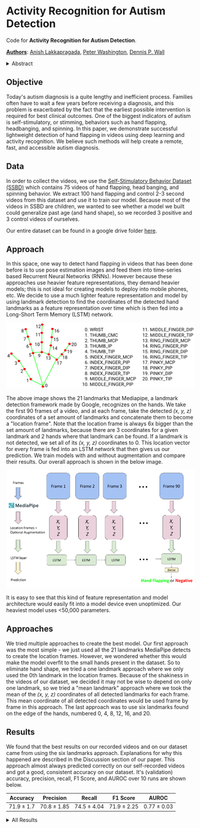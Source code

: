 <link rel = "stylesheet" type="readme.css">
<h1 id="activity-recognition-for-autism-detection">Activity Recognition for Autism Detection</h1>
<p>Code for <strong>Activity Recognition for Autism Detection</strong>.</p>
<p><strong><a href="mailto:anish.lakkapragada@gmail.com,peter100@stanford.edu,dpwall@stanford.edu">Authors</a></strong>: <a href="mailto:anish.lakkapragada@gmail.com">Anish Lakkapragada</a>, <a href="mailto:peter100@stanford.edu">Peter Washington</a>, <a href="mailto:dpwall@stanford.edu">Dennis P. Wall</a></p>
<details>
   <summary>Abstract</summary>
   insert final abstract here 
</details>
<h2 id="objective">Objective</h2>
<p>Today&#39;s autism diagnosis is a quite lengthy and inefficient process. Families often have to wait a few years before receiving a diagnosis, and this problem is exacerbated by the fact that the earliest possible intervention is required for best clinical outcomes. One of the biggest indicators of autism is self-stimulatory, or stimming, behaviors such as hand flapping, headbanging, and spinning. In this paper, we demonstrate successful lightweight detection of hand flapping in videos using deep learning and activity recognition. We believe such methods will help create a remote, fast, and accessible autism diagnosis. </p>
<h2 id="data">Data</h2>
<p>In order to collect the videos, we use the <a href="https://rolandgoecke.net/research/datasets/ssbd/">Self-Stimulatory Behavior Dataset (SSBD)</a> which contains 75 videos of hand flapping, head banging, and spinning behavior. We extract 100 hand flapping and control 2-3 second videos from this dataset and use it 
   to train our model. Because most of the videos in SSBD are children, we wanted to see whether a model we built could generalize past age (and hand shape), so we recorded 3 positive and 3 control videos of ourselves. 
</p>
<p>Our entire dataset can be found in a google drive folder <a href="https://tinyurl.com/47fya6">here</a>.</p>
<h2 id="approach">Approach</h2>
<p>In this space, one way to detect hand flapping in videos that has been done before is to use pose estimation images and feed them into time-series based 
   Recurrent Neural Networks (RNNs). However because these approaches use heavier feature representations, they demand heavier models; this is not ideal for creating models to deploy into mobile phones, etc. We decide to use a much lighter feature representation and model by using landmark detection to find the
   coordinates of the detected hand landmarks as a feature representation over time which is then fed into a Long-Short Term Memory (LSTM) network. 
</p>
<p><img src = "docs/mediapipe_landmarks.png"></p>
<p>The above image shows the 21 landmarks that Mediapipe, a landmark detection framework made by Google, recognizes on the hands. We take the first 90 frames of a video, and at each frame,  take the detected <em> (x, y, z) </em> coordinates of a set amount of landmarks and concatenate them to become a &quot;location frame&quot;. Note that the location frame is always 6x bigger than the set amount of landmarks, because there are 3 coordinates for a given landmark and 2 hands where that landmark can be found. If a landmark is not detected, we set all of its <em> (x, y, z) </em> coordinates to 0. This location vector for every frame is fed into an LSTM network that then gives us our prediction. We train models with and without augmentation and compare their results. Our overall approach is shown in the below image. </p>
<p><img src = "docs/Approach.png"></p>
<p>It is easy to see that this kind of feature representation and model architecture would easily fit into a model device even unoptimized. Our heaviest model uses &lt;50,000 parameters. </p>
<h2 id="approaches">Approaches</h2>
<p>We tried multiple approaches to create the best model. Our first approach was the most simple - we just used all the 21 landmarks MediaPipe detects to create the location frames. However, we wondered whether this would make the model overfit to the small hands present in the dataset. So to eliminate hand shape, we tried a one landmark approach where we only used the 0th landmark in the location frames. Because of the shakiness in the videos of our dataset, we decided it may not be wise to depend on only one landmark, so we tried a "mean landmark" approach where we took the mean of the <em> (x, y, z) </em> coordinates of all detected landmarks for each frame. This mean coordinate of all detected coordinates would be used frame by frame in this approach. The last approach was to use six landmarks found on the edge of the hands, numbered 0, 4, 8, 12, 16, and 20. </p>
<h2 id="results">Results</h2>
<p>We found that the best results on our recorded videos and on our dataset came from using the six landmarks approach. Explanations for why this happened are described in the Discussion section of our paper. This approach almost always predicted correctly on our self-recorded videos and got a good, consistent accuracy on our dataset. It&#39;s (validation) accuracy, precision, recall, F1 Score, and AUROC over 10 runs are shown below.</p>
<table>
   <thead>
      <tr>
         <th>Accuracy</th>
         <th>Precision</th>
         <th>Recall</th>
         <th>F1 Score</th>
         <th>AUROC</th>
      </tr>
   </thead>
   <tbody>
      <tr>
         <td>71.9 ± 1.7</td>
         <td>70.8 ± 1.85</td>
         <td>74.5 ± 4.04</td>
         <td>71.9 ± 2.25</td>
         <td>0.77 ± 0.03</td>
      </tr>
   </tbody>
</table>
<details>
   <summary> All Results </summary>
   <p> If you are interested, we show the results of all the approaches we tried (trained without augmentation) below. </p>
   <table class = "hideextra" style=display.inline-table>
      <thead>
         <tr>
            <th>Approach</th>
            <th>Classification Accuracy</th>
            <th>Precision</th>
            <th>Recall</th>
            <th>F1 Score</th>
            <th>AUROC</th>
            <th>Video Performance</th>
         </tr>
      </thead>
      <tbody>
         <tr>
            <td>All Landmarks</td>
            <td>72.4 ± 0.8</td>
            <td>69.68 ± 0.99</td>
            <td>82.92 ± 0.94</td>
            <td>75.15 ± 0.57</td>
            <td>0.75 ± 0.02</td>
            <td>🤮</td>
         </tr>
         <tr>
            <td>Mean Landmark</td>
            <td>69.8 ± 4.04</td>
            <td>69.18 ± 5.05</td>
            <td>69.78 ± 6.56</td>
            <td>67.86 ± 3.52</td>
            <td>0.75 ± 0.02</td>
            <td>😐</td>
         </tr>
         <tr>
            <span>
            <td>One Landmark</td>
            <td>73.9 ± 2.77</td>
            <td>75.29 ± 1.72</td>
            <td>73.1 ± 5.09</td>
            <td>72.6 ± 2.30</td>
            <td>0.77 ± 0.02</td>
            <td>👍</td>
            </span>
         </tr>
         <tr>
            <td>Six Landmark</td>
            <td>71.9 ± 1.7</td>
            <td>70.8 ± 1.85</td>
            <td>74.5 ± 4.04</td>
            <td>71.9 ± 2.25</td>
            <td>0.77 ± 0.03</td>
            <td>🔥</td>
         </tr>
      </tbody>
   </table>
</details>